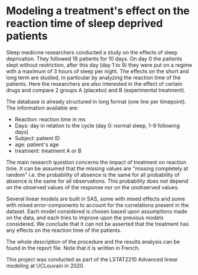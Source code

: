 # Modeling a treatment's effect on the reaction time of sleep deprived patients

Sleep medicine researchers conducted a study on the effects of sleep deprivation. They followed 18 patients for 10 days. 
On day 0 the patients slept without restriction, after this day (day 1 to 9) they were put on a regime with a maximum of 3 hours of sleep per night. The effects on the short and long term are studied, in particular by analyzing the reaction time of the patients. Here the researchers are also interested in the effect of certain drugs and compare 2 groups A (placebo) and B (experimental treatment). 

The database is already structured in long format (one line per timepoint). The information available are:
- Reaction: reaction time in ms
- Days: day in relation to the cycle (day 0: normal sleep, 1-9 following days)
- Subject: patient ID
- age: patient's age
- treatment: treatment A or B

The main research question concerns the impact of treatment on reaction time.
It can be assumed that the missing values are "missing completely at random" i.e. the probability of absence is the same for all probability of absence is the same for all observations. This probability does not depend on the observed values of the response nor on the unobserved values.


Several linear models are built in SAS, some with mixed effects and some with mixed error-components to account for the correlations present in the dataset. Each model considered is chosen based upon assumptions made on the data, and each tries to improve upon the previous models considered. We conclude that it can not be asserted that the treatment has any effects on the reaction time of the patients.

The whole description of the procedure and the results analysis can be found in the report file. Note that it is written in French.


This project was conducted as part of the LSTAT2210 Advanced linear modeling at UCLouvain in 2020.

